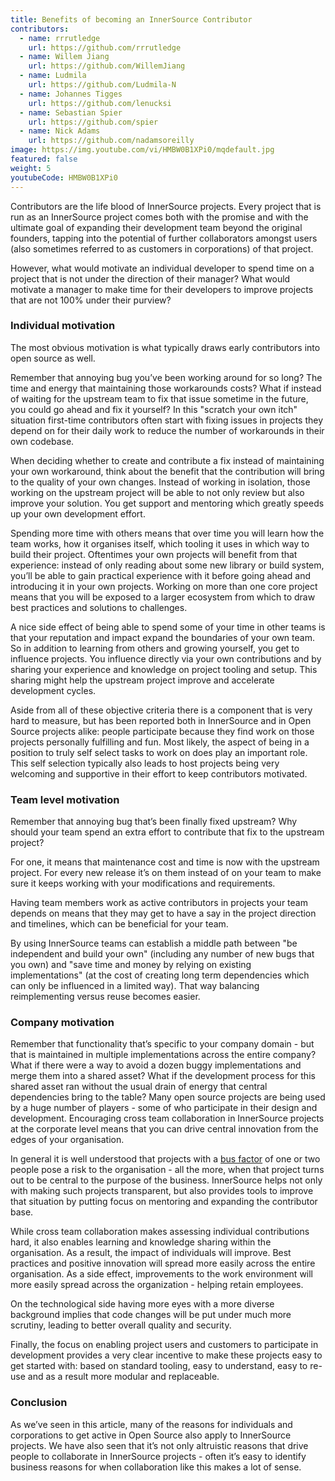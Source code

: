 ```yaml
---
title: Benefits of becoming an InnerSource Contributor
contributors:
  - name: rrrutledge
    url: https://github.com/rrrutledge
  - name: Willem Jiang
    url: https://github.com/WillemJiang
  - name: Ludmila
    url: https://github.com/Ludmila-N
  - name: Johannes Tigges
    url: https://github.com/lenucksi
  - name: Sebastian Spier
    url: https://github.com/spier
  - name: Nick Adams
    url: https://github.com/nadamsoreilly
image: https://img.youtube.com/vi/HMBW0B1XPi0/mqdefault.jpg
featured: false
weight: 5
youtubeCode: HMBW0B1XPi0
---
```

<div class="paragraph">
<p>Contributors are the life blood of InnerSource projects.  Every project that is
run as an InnerSource project comes both with the promise and with the ultimate
goal of expanding their development team beyond the original founders, tapping
into the potential of further collaborators amongst users (also sometimes
referred to as customers in corporations) of that project.</p>
</div>
<div class="paragraph">
<p>However, what would motivate an individual developer to spend time on a project
that is not under the direction of their manager? What would motivate a manager
to make time for their developers to improve projects that are not 100% under
their purview?</p>
</div>
<div class="sect2">
<h3 id="_individual_motivation">Individual motivation</h3>
<div class="paragraph">
<p>The most obvious motivation is what typically draws early contributors into open
source as well.</p>
</div>
<div class="paragraph">
<p>Remember that annoying bug you&#8217;ve been working around for so long? The time
and energy that maintaining those workarounds costs? What if instead of waiting for
the upstream team to fix that issue sometime in the future, you could go ahead
and fix it yourself? In this "scratch your own itch" situation first-time contributors
often start with fixing issues in projects they depend on for their
daily work to reduce the number of workarounds in their own codebase.</p>
</div>
<div class="paragraph">
<p>When deciding whether to create and contribute a fix instead of maintaining your
own workaround, think about the benefit that the contribution will bring to
the quality of your own changes. Instead of working in isolation, those working on the upstream
project will be able to not only review but also improve your solution. You get
support and mentoring which greatly speeds up your own development effort.</p>
</div>
<div class="paragraph">
<p>Spending more time with others means that over time you will learn how the team
works, how it organises itself, which tooling it uses in which way to build
their project. Oftentimes your own projects will benefit from that experience:
instead of only reading about some new library or build system, you&#8217;ll be able to
gain practical experience with it before going ahead and introducing it in
your own projects. Working on more than one core project means that you will be
exposed to a larger ecosystem from which to draw best practices and solutions to
challenges.</p>
</div>
<div class="paragraph">
<p>A nice side effect of being able to spend some of your time in other teams is
that your reputation and impact expand the boundaries of your own team. So in
addition to learning from others and growing yourself, you get to influence
projects. You influence directly via your own contributions and by
sharing your experience and knowledge on project tooling and setup. This sharing might
help the upstream project improve and accelerate development cycles.</p>
</div>
<div class="paragraph">
<p>Aside from all of these objective criteria there is a component that is very
hard to measure, but has been reported both in InnerSource and in Open Source
projects alike: people participate because they find work on those projects
personally fulfilling and fun. Most likely, the aspect of being in a position
to truly self select tasks to work on does play an important role.
This self selection typically also leads to host projects being very welcoming
and supportive in their effort to keep contributors motivated.</p>
</div>
</div>
<div class="sect2">
<h3 id="_team_level_motivation">Team level motivation</h3>
<div class="paragraph">
<p>Remember that annoying bug that&#8217;s been finally fixed upstream? Why should your
team spend an extra effort to contribute that fix to the upstream project?</p>
</div>
<div class="paragraph">
<p>For one, it means that maintenance cost and time is now with the upstream
project.  For every new release it&#8217;s on them instead of on your team to make sure it
keeps working with your modifications and requirements.</p>
</div>
<div class="paragraph">
<p>Having team members work as active contributors in projects your team depends on
means that they may get to have a say in the project direction and timelines,
which can be beneficial for your team.</p>
</div>
<div class="paragraph">
<p>By using InnerSource teams can establish a middle path between "be independent
and build your own" (including any number of new bugs that you own) and "save
time and money by relying on existing implementations" (at the cost of creating
long term dependencies which can only be influenced in a limited way). That way
balancing reimplementing versus reuse becomes easier.</p>
</div>
</div>
<div class="sect2">
<h3 id="_company_motivation">Company motivation</h3>
<div class="paragraph">
<p>Remember that functionality that&#8217;s specific to your company domain - but that
is maintained in multiple implementations across the entire company? What if
there were a way to avoid a dozen buggy implementations and merge them into a
shared asset? What if the development process for this shared asset ran without the usual
drain of energy that central dependencies bring to the table? Many open source
projects are being used by a huge number of players - some of who participate
in their design and development. Encouraging cross team collaboration in InnerSource
projects at the corporate level means that you can drive central
innovation from the edges of your organisation.</p>
</div>
<div class="paragraph">
<p>In general it is well understood that projects with a <a href="https://en.wikipedia.org/wiki/Bus_factor">bus
factor</a> of one or two people pose a
risk to the organisation - all the more, when that project turns out to be
central to the purpose of the business. InnerSource helps not only with making such
projects transparent, but also provides tools to improve that situation by
putting focus on mentoring and expanding the contributor base.</p>
</div>
<div class="paragraph">
<p>While cross team collaboration makes assessing individual contributions hard,
it also enables learning and knowledge sharing within the organisation. As a
result, the impact of individuals will improve. Best practices and positive
innovation will spread more easily across the entire organisation. As a side
effect, improvements to the work environment will more easily spread across the
organization - helping retain employees.</p>
</div>
<div class="paragraph">
<p>On the technological side having more eyes with a more diverse background implies that
code changes will be put under much more scrutiny, leading to better overall
quality and security.</p>
</div>
<div class="paragraph">
<p>Finally, the focus on enabling project users and customers to participate in
development provides a very clear incentive to make these projects
easy to get started with: based on standard tooling, easy to understand, easy to
re-use and as a result more modular and replaceable.</p>
</div>
</div>
<div class="sect2">
<h3 id="_conclusion">Conclusion</h3>
<div class="paragraph">
<p>As we&#8217;ve seen in this article, many of the reasons for individuals and
corporations to get active in Open Source also apply to InnerSource projects.
We have also seen that it&#8217;s not only altruistic reasons that drive
people to collaborate in InnerSource projects - often it&#8217;s easy to identify
business reasons for when collaboration like this makes a lot of sense.</p>
</div>
</div>
<!--- This file autogenerated from https://github.com/InnerSourceCommons/InnerSourceLearningPath/blob/main/scripts -->
